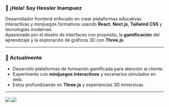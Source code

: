 ### 👋 ¡Hola! Soy Hessler Inampuez

Desarrollador frontend enfocado en crear plataformas educativas interactivas y minijuegos formativos usando **React**, **Next.js**, **Tailwind CSS** y tecnologías modernas.  
Apasionado por el diseño de interfaces con propósito, la **gamificación** del aprendizaje y la exploración de gráficos 3D con **Three.js**.

---

### 🚀 Actualmente

- Desarrollo plataformas de formación gamificada para atención al cliente.
- Experimento con **minijuegos interactivos** y escenarios simulados en web.
- Estoy profundizando en **Three.js** y experiencias 3D inmersivas.

---

<a href="https://github.com/anuraghazra/github-readme-stats">
    <img align="center" src="https://github-readme-stats.vercel.app/api?username=Fawkes11&show_icons=true&theme=tokyonight&count_private=true&hide=issueshide_border=true" />
</a>

<a href="https://github.com/anuraghazra/github-readme-stats">
    <img align="center" src="https://github-readme-stats.vercel.app/api/top-langs/?username=Fawkes11&hide_title=true&layout=compact&theme=tokyonight" >  
</a>

